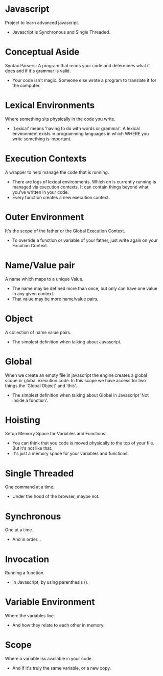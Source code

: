 # Javascript
Project to learn advanced javascript.
* Javascript is Synchronous and Single Threaded.

# Conceptual Aside
Syntax Parsers: A program that reads your code and determines what it does and if it's grammar is valid.
* Your code isn't magic. Someone else wrote a program to translate it for the computer.

# Lexical Environments
Where something sits physically in the code you write.
* 'Lexical' means 'having to do with words or grammar'. A lexical environment exists in programming languages in which WHERE you write something is important.

# Execution Contexts
A wrapper to help manage the code that is running.
* There are logs of lexical environments. Which on is currently running is managed via execution contexts. It can contain things beyond what you've written in your code.
* Every function creates a new execution context.

# Outer Environment
It's the scope of the father or the Global Execution Context.
* To override a function or variable of your father, just write again on your Excution Context.

# Name/Value pair
A name which maps to a unique Value.
* The name may  be defined more than once, but only can have one value in any given context.
* That value may be more name/value pairs.

# Object
A collection of name value pairs.
* The simplest definition when talking about Javascript.

# Global
When we create an empty file in javascript the engine creates a global scope or global execution code. In this scope we have access for two things the 'Global Object' and 'this'.
* The simplest definition when talking about Global in Javascript 'Not inside a function'.

# Hoisting
Setup Memory Space for Variables and Functions.
* You can think that you code is moved physically to the top of your file. But it's not like that.
* It's just a memory space for your variables and functions.

# Single Threaded
One command at a time.
* Under the hood of the browser, maybe not.

# Synchronous
One at a time.
* And in order...

# Invocation
Running a function.
* In Javascript, by using parenthesis ().

# Variable Environment
Where the variables live.
* And how they relate to each other in memory.

# Scope 
Where a variable iss available in your code.
* And if it's truly the same variable, or a new copy.


